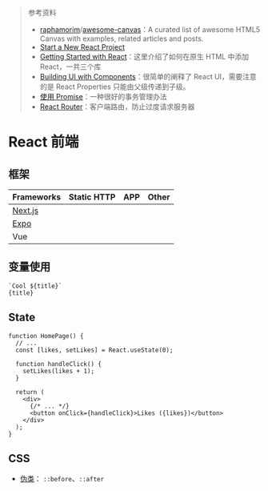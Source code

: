 > 参考资料
>
> - [raphamorim](https://github.com/raphamorim)/[awesome-canvas](https://github.com/raphamorim/awesome-canvas)：A curated list of awesome HTML5 Canvas with examples, related articles and posts.
> - [Start a New React Project](https://react.dev/learn/start-a-new-react-project)
> - [Getting Started with React](https://nextjs.org/learn/react-foundations/getting-started-with-react)：这里介绍了如何在原生 HTML 中添加 React，一共三个库
> - [Building UI with Components](https://nextjs.org/learn/react-foundations/building-ui-with-components)：很简单的阐释了 React UI，需要注意的是 React Properties 只能由父级传递到子级。
> - [使用 Promise](https://developer.mozilla.org/zh-CN/docs/Web/JavaScript/Guide/Using_promises)：一种很好的事务管理办法
> - [React Router](https://reactrouter.com/)：客户端路由，防止过度请求服务器

# React 前端

## 框架

| Frameworks                                        | Static HTTP | APP  | Other |
| ------------------------------------------------- | ----------- | ---- | ----- |
| [Next.js](https://nextjs.org/learn/dashboard-app) |             |      |       |
| [Expo](https://expo.dev/)                         |             |      |       |
| Vue                                               |             |      |       |



## 变量使用

```tsx
`Cool ${title}`
{title}
```



## State

```tsx
function HomePage() {
  // ...
  const [likes, setLikes] = React.useState(0);
 
  function handleClick() {
    setLikes(likes + 1);
  }
 
  return (
    <div>
      {/* ... */}
      <button onClick={handleClick}>Likes ({likes})</button>
    </div>
  );
}
```





## CSS

- [伪类](https://developer.mozilla.org/en-US/docs/Web/CSS/::before)： `::before`、`::after`

